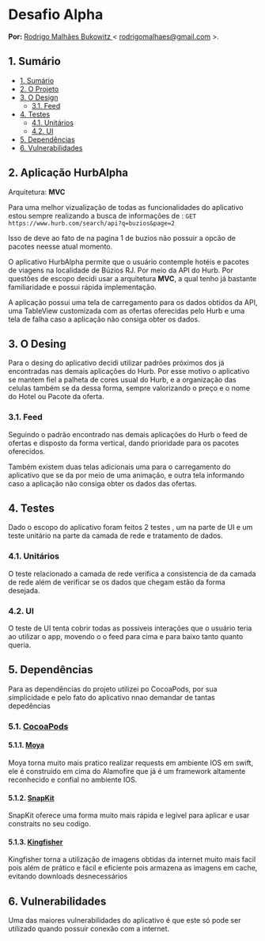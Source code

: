
# Desafio Alpha

**Por:** [Rodrigo Malhães Bukowitz ](https://github.com/rodrigomalhaesbuko) < rodrigomalhaes@gmail.com >. 

## 1. Sumário

- [1. Sumário](#1-sumário)
- [2. O Projeto](#2-aplicação-hurbalpha)
- [3. O Design](#3-0-design)
     - [3.1. Feed](#31-feed)
- [4. Testes](#4-testes)
    - [4.1. Unitários](#41-unitários)
    - [4.2. UI](#42-ui)
- [5. Dependências](#5-dependências)
- [6. Vulnerabilidades](#6-vulnerabilidades)

## 2. Aplicação HurbAlpha
Arquitetura: **MVC**

Para uma melhor vizualização de todas as funcionalidades do aplicativo estou sempre realizando a busca de informações de :
`GET https://www.hurb.com/search/api?q=buzios&page=2`

Isso de deve ao fato de na pagina 1 de buzios não possuir a opcão de pacotes neesse atual momento. 

O aplicativo HurbAlpha permite que o usuário contemple hotéis e pacotes de viagens na localidade de Búzios RJ. Por meio da API do Hurb. 
Por questões de escopo decidi usar a arquitetura **MVC**, a qual tenho já bastante familiaridade e possui rápida implementação. 

A aplicação possui uma tela de carregamento para os dados obtidos da API, uma TableView customizada com as ofertas oferecidas pelo Hurb e uma tela de falha caso a aplicação não consiga obter os dados. 


## 3. O Desing

Para o desing do aplicativo decidi utilizar padrões  próximos dos já encontradas nas demais aplicações do Hurb. 
Por esse motivo o aplicativo se mantem fiel a palheta de cores usual do Hurb, e a organização das celulas também se da dessa forma, sempre valorizando o preço e o nome do Hotel ou Pacote da oferta. 

### 3.1. Feed
Seguindo o padrão encontrado nas demais aplicações do Hurb o feed de ofertas e disposto da forma vertical, dando prioridade para os pacotes oferecidos.

Também existem duas telas adicionais uma para o carregamento do aplicativo que se da por meio de uma animação, e outra tela informando caso a aplicação não consiga obter os dados das ofertas. 

## 4. Testes 

Dado o escopo do aplicativo foram feitos 2 testes , um na parte de UI  e um teste unitário na parte da camada de rede e tratamento de dados. 

### 4.1. Unitários
O teste relacionado a camada de rede verifica a consistencia de da camada de rede além de verificar se os dados que chegam estão da forma desejada. 

### 4.2. UI
O teste de UI tenta cobrir todas as possiveis interações que o usuário teria ao utilizar o app, movendo o o feed para cima e para baixo tanto quanto queria. 


## 5. Dependências 

Para as dependências do projeto utilizei po CocoaPods, por sua simplicidade e pelo fato do aplicativo nnao demandar de tantas depedências 

### 5.1. [CocoaPods](https://cocoapods.org/)
#### 5.1.1. [Moya](https://github.com/Moya/Moya)
Moya torna muito mais pratico realizar requests em ambiente IOS em swift, ele é construido em cima do Alamofire que já é um framework altamente reconhecido e confial no ambiente IOS.
#### 5.1.2. [SnapKit](https://github.com/SnapKit/SnapKit)
SnapKit oferece uma forma muito mais rápida e legível para aplicar e usar constraits no seu codigo.  
#### 5.1.3. [Kingfisher](https://github.com/onevcat/Kingfisher)
Kingfisher torna a utilização de imagens obtidas da internet muito mais facil pois além de prático e fácil e eficiente pois armazena as imagens em cache, evitando downloads desnecessários  

## 6. Vulnerabilidades 

Uma das maiores vulnerabilidades do aplicativo é que este só pode ser utilizado quando possuir conexão com a internet.  




